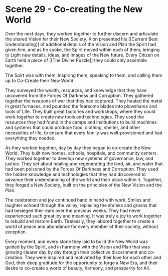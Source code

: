 # Scene 29 - Co-creating the New World

Over the next days, they worked together to further discern and articulate the shared Vision for their New Society. Xion presented his [[Current Best Understanding]] of additional details of the Vision and Plan the Spirit had given him, and as he spoke, the Spirit moved within each of them, bringing to Light new details, ideas, and images of the New future. Every Citizen on Earth held a piece of [[The Divine Puzzle]] they could only assemble together. 

The Spirt was with them, inspiring them, speaking to them, and calling them up to Co-Create their New World. 

They surveyed the wealth, resources, and knowledge that they have uncovered from the Forces Of Darkness and Corruption. They gathered together the weapons of war that they had captured. They heated the metal in great furnaces, and pounded the fearsome blades into plowshares and tools of Life. They built great factories and workshops, where they could work together to create new tools and technologies. They used the resources they had found in the camps and institutions to build machines and systems that could produce food, clothing, shelter, and other necessities of life, to ensure that every family was well-provisioned and had everything they needed.   

As they worked together, day by day they began to co-create the New World. They built new homes, schools, hospitals, and community centers. They worked together to develop new systems of governance, law, and justice. They set about healing and regenerating the land, air, and water that had been poisoned by the Forces Of Darkness and Corruption. They used the hidden knowledge and technologies that they had discovered to advance their understanding of the world and their place within it. Together, they forged a New Society, built on the principles of the New Vision and the Plan.

The celebration and joy continued hand in hand with work. Smiles and laughter echoed through the valley, replacing the shrieks and groans that had besieged their ears over the previous weeks. They had never experienced such great joy and meaning. It was truly a joy to work together to rebuild and restore Earth. Tirelessly, they labored together to create a world of peace and abundance for every member of their society, without exception.

Every moment, and every stone they laid to build the New World was guided by the Spirit, and in harmony with the Vision and Plan that was growing clearer day by day through their collective discernment and co-creation. They were inspired and motivated by their love for each other and God, their deep gratitude for the opportunity to forge a New Era, and their desire to co-create a world of beauty, harmony, and prosperity for All. 
